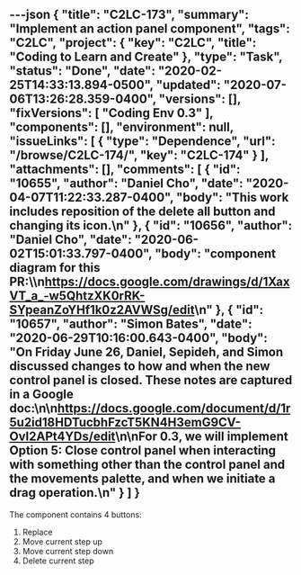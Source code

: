 ---json
{
  "title": "C2LC-173",
  "summary": "Implement an action panel component",
  "tags": "C2LC",
  "project": {
    "key": "C2LC",
    "title": "Coding to Learn and Create"
  },
  "type": "Task",
  "status": "Done",
  "date": "2020-02-25T14:33:13.894-0500",
  "updated": "2020-07-06T13:26:28.359-0400",
  "versions": [],
  "fixVersions": [
    "Coding Env 0.3"
  ],
  "components": [],
  "environment": null,
  "issueLinks": [
    {
      "type": "Dependence",
      "url": "/browse/C2LC-174/",
      "key": "C2LC-174"
    }
  ],
  "attachments": [],
  "comments": [
    {
      "id": "10655",
      "author": "Daniel Cho",
      "date": "2020-04-07T11:22:33.287-0400",
      "body": "This work includes reposition of the delete all button and changing its icon.\n"
    },
    {
      "id": "10656",
      "author": "Daniel Cho",
      "date": "2020-06-02T15:01:33.797-0400",
      "body": "component diagram for this PR:\\\n<https://docs.google.com/drawings/d/1XaxVT_a_-w5QhtzXK0rRK-SYpeanZoYHf1k0z2AVWSg/edit>\n"
    },
    {
      "id": "10657",
      "author": "Simon Bates",
      "date": "2020-06-29T10:16:00.643-0400",
      "body": "On Friday June 26, Daniel, Sepideh, and Simon discussed changes to how and when the new control panel is closed. These notes are captured in a Google doc:\n\n<https://docs.google.com/document/d/1r5u2id18HDTucbhFzcT5KN4H3emG9CV-OvI2APt4YDs/edit>\n\nFor 0.3, we will implement Option 5: Close control panel when interacting with something other than the control panel and the movements palette, and when we initiate a drag operation.\n"
    }
  ]
}
---
The component contains 4 buttons:

1. Replace
2. Move current step up
3. Move current step down&#x20;
4. Delete current step

        
